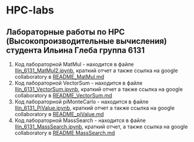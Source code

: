 # HPC-labs
## Лабораторные работы по HPC (Высокопроизводительные вычисления) студента Ильина Глеба группа 6131
1. Код лабораторной MatMul - находится в файле [Ilin_6131_MatMul2.ipynb](https://github.com/GlebIsrailevich/HPC-labs/blob/master/Ilin_6131_MatMul2.ipynb),  краткий отчет а также ссылка на google collaboratory в [README_MatMul.md](https://github.com/GlebIsrailevich/HPC-labs/blob/master/README_MatMul.md) 
2. Код лабораторной VectorSum - находится в файле [Ilin_6131_VectorSum.ipynb](https://github.com/GlebIsrailevich/HPC-labs/blob/master/Ilin_6131_VectorSum.ipynb), краткий отчет а также ссылка на google collaboratory в [README_VectorSum.md](https://github.com/GlebIsrailevich/HPC-labs/blob/master/README_Vector_Sum.md) 
3. Код лабораторной piMonteCarlo - находится в файле [Ilin_6131_PiValue.ipynb](https://github.com/GlebIsrailevich/HPC-labs/blob/master/Ilin_6131_PiValue.ipynb), краткий отчет а также ссылка на google collaboratory в [README_piValue.md](https://github.com/GlebIsrailevich/HPC-labs/blob/master/README_PiValue.md)
4. Код лабораторной MassSearch - находится в файле [Ilin_6131_MassSearch.ipynb](https://github.com/GlebIsrailevich/HPC-labs/blob/master/Ilin_6131_MassSearch.ipynb), краткий отчет, а также ссылка на google collaboratory в [README MassSearch.md](https://github.com/GlebIsrailevich/HPC-labs/blob/master/README_MassSearch.md)
